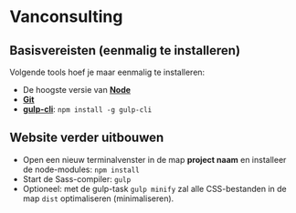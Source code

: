# Vanconsulting

## Basisvereisten (eenmalig te installeren)

Volgende tools hoef je maar eenmalig te installeren:

- De hoogste versie van [**Node**](https://nodejs.org/en/)
- [**Git**](https://git-scm.com/)
- [**gulp-cli**](https://gulpjs.com/): `npm install -g gulp-cli`

## Website verder uitbouwen

- Open een nieuw terminalvenster in de map **project naam** en installeer de node-modules: `npm install`
- Start de Sass-compiler: `gulp`
- Optioneel: met de gulp-task `gulp minify` zal alle CSS-bestanden in de map `dist` optimaliseren (minimaliseren).
